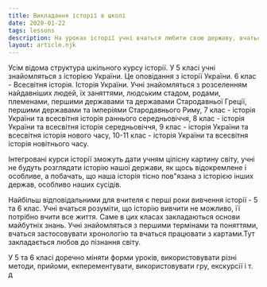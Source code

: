 ```yaml
---
title: Викладання історії в школі
date: 2020-01-22
tags: lessons
description: На уроках історії учні вчаться любити свою державу, вчаться бути людяними, поважати людей інших рас, народностей, націй
layout: article.njk
---
```


Усім відома структура шкільного курсу історії. У 5 класі учні знайомляться з  історією України. Це оповідання з історії України. 6 клас - Всесвітня історія. Історія України. Учні знайомляться з розселенням найдавніших людей, їх заняттями, людським стадом, родами, племенами, першими державами та державами Стародавньої Греції, першими державами та імперіями Стародавнього Риму, 7 клас - історія України та всесвітня історія раннього середньовіччя, 8 клас - історія України та всесвітня історія середньовіччя, 9 клас - історія України та всесвітня історія нового часу, 10-11 клас - історія України та всесвітня історія новітнього часу. 

Інтегровані курси історії зможуть дати учням цілісну картину світу, учні не будуть розглядати історію нашої держави, як щось відокремлене і особливе, а побачать, що наша історія тісно пов"язана з історією інших держав, особливо наших сусідів. 

Найбільш відповідальними для вчителя є перші роки вивчення історії -  5 та 6 клас. Учні вчаться розуміти, що історію вивчити не можливо, її потрібно вчити все життя. Саме в цих класах закладаються основи майбутніх знань. Учні знайомляться з першими термінами та поняттями, вчаться застосовувати хронологію та вчаться працювати з картами.Тут закладається любов до пізнання світу. 

У 5 та 6 класі доречно міняти форми уроків, використовувати різні методи, прийоми, екперементувати, використовувати гру, екскурсії і т. д